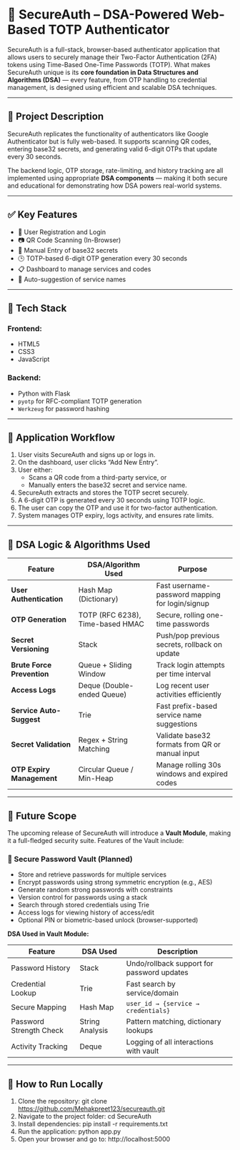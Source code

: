 # 🔐 SecureAuth – DSA-Powered Web-Based TOTP Authenticator

SecureAuth is a full-stack, browser-based authenticator application that allows users to securely manage their Two-Factor Authentication (2FA) tokens using Time-Based One-Time Passwords (TOTP). What makes SecureAuth unique is its **core foundation in Data Structures and Algorithms (DSA)** — every feature, from OTP handling to credential management, is designed using efficient and scalable DSA techniques.

---

## 📌 Project Description

SecureAuth replicates the functionality of authenticators like Google Authenticator but is fully web-based. It supports scanning QR codes, entering base32 secrets, and generating valid 6-digit OTPs that update every 30 seconds.

The backend logic, OTP storage, rate-limiting, and history tracking are all implemented using appropriate **DSA components** — making it both secure and educational for demonstrating how DSA powers real-world systems.

---

## ✅ Key Features

- 🔐 User Registration and Login
- 📷 QR Code Scanning (In-Browser)
- 🔑 Manual Entry of base32 secrets
- 🕒 TOTP-based 6-digit OTP generation every 30 seconds
- 📋 Dashboard to manage services and codes
- 🧭 Auto-suggestion of service names

---

## 🧱 Tech Stack

### Frontend:
- HTML5
- CSS3
- JavaScript

### Backend:
- Python with Flask
- `pyotp` for RFC-compliant TOTP generation
- `Werkzeug` for password hashing

---

## 🔁 Application Workflow

1. User visits SecureAuth and signs up or logs in.
2. On the dashboard, user clicks “Add New Entry”.
3. User either:
   - Scans a QR code from a third-party service, or
   - Manually enters the base32 secret and service name.
4. SecureAuth extracts and stores the TOTP secret securely.
5. A 6-digit OTP is generated every 30 seconds using TOTP logic.
6. The user can copy the OTP and use it for two-factor authentication.
7. System manages OTP expiry, logs activity, and ensures rate limits.

---

## 🧠 DSA Logic & Algorithms Used

| Feature | DSA/Algorithm Used | Purpose |
|--------|---------------------|---------|
| **User Authentication** | Hash Map (Dictionary) | Fast username-password mapping for login/signup |
| **OTP Generation** | TOTP (RFC 6238), Time-based HMAC | Secure, rolling one-time passwords |
| **Secret Versioning** | Stack | Push/pop previous secrets, rollback on update |
| **Brute Force Prevention** | Queue + Sliding Window | Track login attempts per time interval |
| **Access Logs** | Deque (Double-ended Queue) | Log recent user activities efficiently |
| **Service Auto-Suggest** | Trie | Fast prefix-based service name suggestions |
| **Secret Validation** | Regex + String Matching | Validate base32 formats from QR or manual input |
| **OTP Expiry Management** | Circular Queue / Min-Heap | Manage rolling 30s windows and expired codes |

---

## 🔮 Future Scope

The upcoming release of SecureAuth will introduce a **Vault Module**, making it a full-fledged security suite. Features of the Vault include:

### 🔐 Secure Password Vault (Planned)

- Store and retrieve passwords for multiple services
- Encrypt passwords using strong symmetric encryption (e.g., AES)
- Generate random strong passwords with constraints
- Version control for passwords using a stack
- Search through stored credentials using Trie
- Access logs for viewing history of access/edit
- Optional PIN or biometric-based unlock (browser-supported)

**DSA Used in Vault Module:**

| Feature | DSA Used | Description |
|--------|----------|-------------|
| Password History | Stack | Undo/rollback support for password updates |
| Credential Lookup | Trie | Fast search by service/domain |
| Secure Mapping | Hash Map | `user_id → {service → credentials}` |
| Password Strength Check | String Analysis | Pattern matching, dictionary lookups |
| Activity Tracking | Deque | Logging of all interactions with vault |

---

## 📌 How to Run Locally

1. Clone the repository:
git clone https://github.com/Mehakpreet123/secureauth.git
2. Navigate to the project folder:
cd SecureAuth
3. Install dependencies:
pip install -r requirements.txt
4. Run the application:
python app.py
5. Open your browser and go to:
http://localhost:5000

